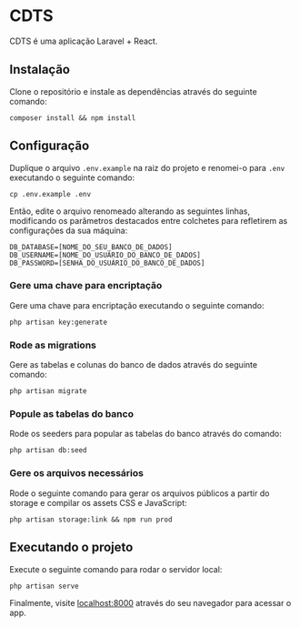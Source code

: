 # CDTS

CDTS é uma aplicação Laravel + React.

## Instalação

Clone o repositório e instale as dependências através do seguinte comando:

```[sh]
composer install && npm install
```

## Configuração

Duplique o arquivo `.env.example` na raiz do projeto e renomei-o para `.env` executando o seguinte comando:

```[sh]
cp .env.example .env
```

Então, edite o arquivo renomeado alterando as seguintes linhas, modificando os parâmetros destacados entre colchetes para refletirem as configurações da sua máquina:

```[env]
DB_DATABASE=[NOME_DO_SEU_BANCO_DE_DADOS]
DB_USERNAME=[NOME_DO_USUÁRIO_DO_BANCO_DE_DADOS]
DB_PASSWORD=[SENHA_DO_USUÁRIO_DO_BANCO_DE_DADOS]
```

### Gere uma chave para encriptação

Gere uma chave para encriptação executando o seguinte comando:

```[sh]
php artisan key:generate
```

### Rode as migrations

Gere as tabelas e colunas do banco de dados através do seguinte comando:

```[sh]
php artisan migrate
```

### Popule as tabelas do banco

Rode os seeders para popular as tabelas do banco através do comando:

```[sh]
php artisan db:seed
```

### Gere os arquivos necessários

Rode o seguinte comando para gerar os arquivos públicos a partir do storage e compilar os assets CSS e JavaScript:

```[sh]
php artisan storage:link && npm run prod
```

## Executando o projeto

Execute o seguinte comando para rodar o servidor local:

```[sh]
php artisan serve
```

Finalmente, visite [localhost:8000](http://localhost:8000/) através do seu navegador para acessar o app.
